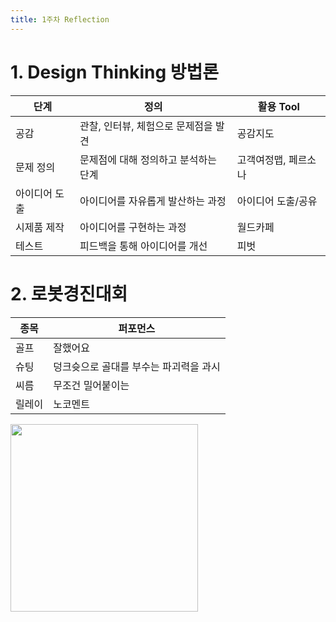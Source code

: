 ```yaml
---
title: 1주차 Reflection
---
```


# 1. Design Thinking 방법론

|단계|정의|활용 Tool
|------|----------|-----|
|공감|관찰, 인터뷰, 체험으로 문제점을 발견|공감지도|
|문제 정의|문제점에 대해 정의하고 분석하는 단계|고객여정맵, 페르소나|
|아이디어 도출|아이디어를 자유롭게 발산하는 과정|아이디어 도출/공유|
|시제품 제작|아이디어를 구현하는 과정|월드카페|
|테스트|피드백을 통해 아이디어를 개선|피벗|

# 2. 로봇경진대회

|종목|퍼포먼스
|------|----------|
|골프|잘했어요|
|슈팅|덩크슛으로 골대를 부수는 파괴력을 과시|
|씨름|무조건 밀어붙이는|
|릴레이|노코멘트|
<img src="https://drive.google.com/file/d/1XkWOxXhowL5USc1MJvkJr0XVTVfuK2YY/view" width = "300px" length = "300px">
